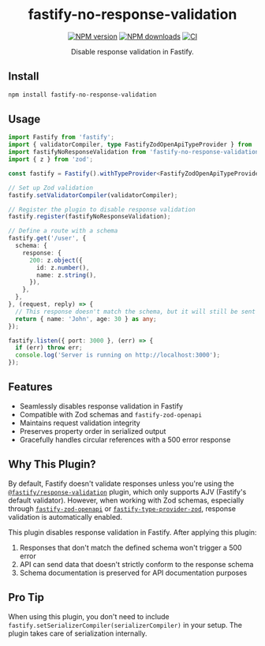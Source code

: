 <div align="center">

# fastify-no-response-validation

[![NPM version](https://img.shields.io/npm/v/fastify-no-response-validation.svg?style=flat)](https://www.npmjs.com/package/fastify-no-response-validation)
[![NPM downloads](https://img.shields.io/npm/dm/fastify-no-response-validation.svg?style=flat)](https://www.npmjs.com/package/fastify-no-response-validation)
[![CI](https://github.com/jsnimda/fastify-no-response-validation/workflows/CI/badge.svg)](https://github.com/jsnimda/fastify-no-response-validation/actions)

Disable response validation in Fastify.

</div>

## Install

```bash
npm install fastify-no-response-validation
```

## Usage

```typescript
import Fastify from 'fastify';
import { validatorCompiler, type FastifyZodOpenApiTypeProvider } from 'fastify-zod-openapi';
import fastifyNoResponseValidation from 'fastify-no-response-validation';
import { z } from 'zod';

const fastify = Fastify().withTypeProvider<FastifyZodOpenApiTypeProvider>();

// Set up Zod validation
fastify.setValidatorCompiler(validatorCompiler);

// Register the plugin to disable response validation
fastify.register(fastifyNoResponseValidation);

// Define a route with a schema
fastify.get('/user', {
  schema: {
    response: {
      200: z.object({
        id: z.number(),
        name: z.string(),
      }),
    },
  },
}, (request, reply) => {
  // This response doesn't match the schema, but it will still be sent
  return { name: 'John', age: 30 } as any;
});

fastify.listen({ port: 3000 }, (err) => {
  if (err) throw err;
  console.log('Server is running on http://localhost:3000');
});
```

## Features

- Seamlessly disables response validation in Fastify
- Compatible with Zod schemas and `fastify-zod-openapi`
- Maintains request validation integrity
- Preserves property order in serialized output
- Gracefully handles circular references with a 500 error response

## Why This Plugin?

By default, Fastify doesn't validate responses unless you're using the [`@fastify/response-validation`](https://github.com/fastify/fastify-response-validation) plugin, which only supports AJV (Fastify's default validator). However, when working with Zod schemas, especially through [`fastify-zod-openapi`](https://github.com/samchungy/fastify-zod-openapi) or [`fastify-type-provider-zod`](https://github.com/turkerdev/fastify-type-provider-zod), response validation is automatically enabled.

This plugin disables response validation in Fastify. After applying this plugin:

1. Responses that don't match the defined schema won't trigger a 500 error
2. API can send data that doesn't strictly conform to the response schema
3. Schema documentation is preserved for API documentation purposes

## Pro Tip

When using this plugin, you don't need to include `fastify.setSerializerCompiler(serializerCompiler)` in your setup. The plugin takes care of serialization internally.
